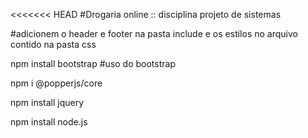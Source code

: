 <<<<<<< HEAD
#Drogaria online :: disciplina projeto de sistemas

#adicionem o header e footer na pasta include e os estilos no arquivo contido na pasta css

npm install bootstrap #uso do bootstrap 

npm i @popperjs/core

npm install jquery

npm install node.js
